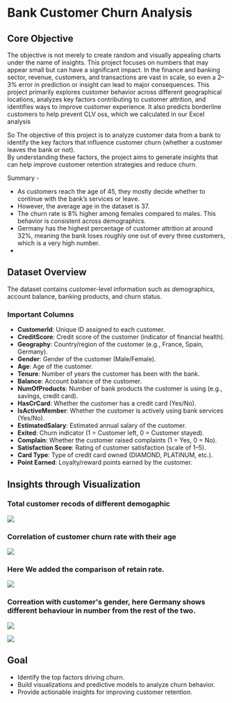 # Bank Customer Churn Analysis

## Core Objective
The objective is not merely to create random and visually appealing charts under the name of insights. This project focuses on numbers that may appear small but can have a significant impact. In the finance and banking sector, revenue, customers, and transactions are vast in scale, so even a 2–3% error in prediction or insight can lead to major consequences. This project primarily explores customer behavior across different geographical locations, analyzes key factors contributing to customer attrition, and identifies ways to improve customer experience. It also predicts borderline customers to help prevent CLV oss, which we calculated in our Excel analysis

So The objective of this project is to analyze customer data from a bank to identify the key factors that influence customer churn (whether a customer leaves the bank or not).  
By understanding these factors, the project aims to generate insights that can help improve customer retention strategies and reduce churn.

Summary - 

- As customers reach the age of 45, they mostly decide whether to continue with the bank’s services or leave.
- However, the average age in the dataset is 37.
- The churn rate is 8% higher among females compared to males. This behavior is consistent across demographics.
- Germany has the highest percentage of customer attrition at around 32%, meaning the bank loses roughly one out of every three customers, which is a very high number.
- 
## Dataset Overview
The dataset contains customer-level information such as demographics, account balance, banking products, and churn status.

### Important Columns
- **CustomerId**: Unique ID assigned to each customer.  
- **CreditScore**: Credit score of the customer (indicator of financial health).  
- **Geography**: Country/region of the customer (e.g., France, Spain, Germany).  
- **Gender**: Gender of the customer (Male/Female).  
- **Age**: Age of the customer.  
- **Tenure**: Number of years the customer has been with the bank.  
- **Balance**: Account balance of the customer.  
- **NumOfProducts**: Number of bank products the customer is using (e.g., savings, credit card).  
- **HasCrCard**: Whether the customer has a credit card (Yes/No).  
- **IsActiveMember**: Whether the customer is actively using bank services (Yes/No).  
- **EstimatedSalary**: Estimated annual salary of the customer.  
- **Exited**: Churn indicator (1 = Customer left, 0 = Customer stayed).  
- **Complain**: Whether the customer raised complaints (1 = Yes, 0 = No).  
- **Satisfaction Score**: Rating of customer satisfaction (scale of 1–5).  
- **Card Type**: Type of credit card owned (DIAMOND, PLATINUM, etc.).  
- **Point Earned**: Loyalty/reward points earned by the customer.

## Insights through Visualization

### Total customer recods  of different demogaphic

![](https://github.com/msarvesh2022/Customer-Churn-Prediction/blob/main/image_sc/bn-1.png)

### Correlation of customer churn rate with their age

![](https://github.com/msarvesh2022/Customer-Churn-Prediction/blob/main/image_sc/bn-2.png)

### Here We added the comparison of retain rate.


![](https://github.com/msarvesh2022/Customer-Churn-Prediction/blob/main/image_sc/bn-3.png)

### Correation with customer's gender, here Germany shows different behaviour in number from the rest of the two.

![](https://github.com/msarvesh2022/Customer-Churn-Prediction/blob/main/image_sc/bn-4.png)

![](https://github.com/msarvesh2022/Customer-Churn-Prediction/blob/main/image_sc/bn5.png)




## Goal
- Identify the top factors driving churn.  
- Build visualizations and predictive models to analyze churn behavior.  
- Provide actionable insights for improving customer retention.  



